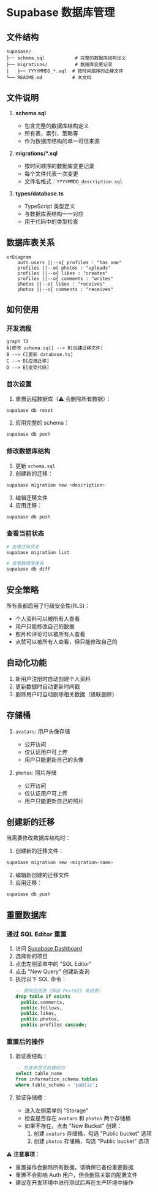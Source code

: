 <!--
 * @Description: 
 * @Date: 2025-04-04 18:50:07
 * @LastEditTime: 2025-04-04 23:25:34
 * @FilePath: /framespot/supabase/README.md
 * @LastEditors: Xinyi Yan
-->
# Supabase 数据库管理

## 文件结构

```
supabase/
├── schema.sql           # 完整的数据库结构定义
├── migrations/          # 数据库变更记录
│   ├── YYYYMMDD_*.sql  # 按时间顺序的迁移文件
└── README.md           # 本文档
```

## 文件说明

1. **schema.sql**
   - 包含完整的数据库结构定义
   - 所有表、索引、策略等
   - 作为数据库结构的单一可信来源

2. **migrations/*.sql**
   - 按时间顺序的数据库变更记录
   - 每个文件代表一次变更
   - 文件名格式：`YYYYMMDD_description.sql`

3. **types/database.ts**
   - TypeScript 类型定义
   - 与数据库表结构一一对应
   - 用于代码中的类型检查

## 数据库表关系

```mermaid
erDiagram
    auth.users ||--o{ profiles : "has one"
    profiles ||--o{ photos : "uploads"
    profiles ||--o{ likes : "creates"
    profiles ||--o{ comments : "writes"
    photos ||--o{ likes : "receives"
    photos ||--o{ comments : "receives"
```

## 如何使用

### 开发流程

```mermaid
graph TD
A[修改 schema.sql] --> B[创建迁移文件]
B --> C[更新 database.ts]
C --> D[应用迁移]
D --> E[提交代码]
```

### 首次设置

1. 重置远程数据库（⚠️ 会删除所有数据）：
```bash
supabase db reset
```

2. 应用完整的 schema：
```bash
supabase db push
```

### 修改数据库结构

1. 更新 `schema.sql`
2. 创建新的迁移：
```bash
supabase migration new <description>
```

3. 编辑迁移文件
4. 应用迁移：
```bash
supabase db push
```

### 查看当前状态

```bash
# 查看迁移历史
supabase migration list

# 查看数据库差异
supabase db diff
```

## 安全策略

所有表都启用了行级安全性(RLS)：
- 个人资料可以被所有人查看
- 用户只能修改自己的数据
- 照片和评论可以被所有人查看
- 点赞可以被所有人查看，但只能修改自己的

## 自动化功能

1. 新用户注册时自动创建个人资料
2. 更新数据时自动更新时间戳
3. 删除用户时自动删除相关数据（级联删除）

## 存储桶

1. `avatars`: 用户头像存储
   - 公开访问
   - 仅认证用户可上传
   - 用户只能更新自己的头像

2. `photos`: 照片存储
   - 公开访问
   - 仅认证用户可上传
   - 用户只能更新自己的照片

## 创建新的迁移

当需要修改数据库结构时：

1. 创建新的迁移文件：
```bash
supabase migration new <migration-name>
```

2. 编辑新创建的迁移文件
3. 应用迁移：
```bash
supabase db push
```

## 重置数据库

### 通过 SQL Editor 重置

1. 访问 [Supabase Dashboard](https://supabase.com/dashboard)
2. 选择你的项目
3. 点击左侧菜单中的 "SQL Editor"
4. 点击 "New Query" 创建新查询
5. 执行以下 SQL 命令：
   ```sql
   -- 删除应用表（保留 PostGIS 系统表）
   drop table if exists 
     public.comments,
     public.follows,
     public.likes,
     public.photos,
     public.profiles cascade;
   ```

### 重置后的操作

1. 验证表结构：
   ```sql
   -- 检查表是否创建成功
   select table_name 
   from information_schema.tables 
   where table_schema = 'public';
   ```

2. 验证存储桶：
   - 进入左侧菜单的 "Storage"
   - 检查是否存在 `avatars` 和 `photos` 两个存储桶
   - 如果不存在，点击 "New Bucket" 创建：
     1. 创建 `avatars` 存储桶，勾选 "Public bucket" 选项
     2. 创建 `photos` 存储桶，勾选 "Public bucket" 选项

⚠️ **注意事项**：
- 重置操作会删除所有数据，请确保已备份重要数据
- 重置不会影响 Auth 用户，但会删除关联的配置文件
- 建议在开发环境中进行测试后再在生产环境中操作 